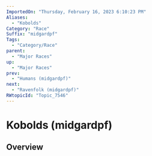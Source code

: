 ```yaml
---
ImportedOn: "Thursday, February 16, 2023 6:10:23 PM"
Aliases:
  - "Kobolds"
Category: "Race"
Suffix: "midgardpf"
Tags:
  - "Category/Race"
parent:
  - "Major Races"
up:
  - "Major Races"
prev:
  - "Humans (midgardpf)"
next:
  - "Ravenfolk (midgardpf)"
RWtopicId: "Topic_7546"
---
```

# Kobolds (midgardpf)
## Overview
